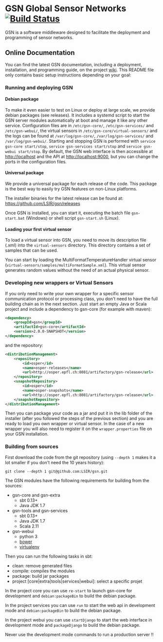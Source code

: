# GSN Global Sensor Networks [![Build Status](https://travis-ci.org/LSIR/gsn.svg)](https://travis-ci.org/LSIR/gsn)

GSN is a software middleware designed to facilitate the deployment and programming of sensor networks. 

## Online Documentation

You can find the latest GSN documentation, including a deployment, installation, and programming
guide, on the project [wiki](https://github.com/LSIR/gsn/wiki).
This README file only contains basic setup instructions depending on your goal:

### Running and deploying GSN

#### Debian package

To make it even easier to test on Linux or deploy at large scale, we provide debian packages (see releases). It includes a systemd script to start the GSN server modules automatically at boot and manage it like any other service. Configuration files are in `/etc/gsn-core/`, `/etc/gsn-services/` and `/etc/gsn-webui/`, the virtual sensors in `/etc/gsn-core/virtual-sensors/` and the logs can be found at `/var/log/gsn-core/`, `/var/log/gsn-services/` and `/var/log/gsn-webui/`. Starting and stopping GSN is performed with `service gsn-core start/stop`, `service gsn-services start/stop` and `service gsn-webui start/stop`. By default, the GSN web interface is then accessible at <http://localhost> and the API at <http://localhost:9000>, but you can change the ports in the configuration files.

#### Universal package

We provide a universal package for each release of the code. This package is the best way to easily try GSN features on non-Linux platforms. 

The installer binaries for the latest release can be found at:
<https://github.com/LSIR/gsn/releases>

Once GSN is installed, you can start it, executing the batch file `gsn-start.bat` (Windows) or shell script `gsn-start.sh` (Linux). 

#### Loading your first virtual sensor

To load a virtual sensor into GSN, you need to move its description file (.xml) into the `virtual-sensors` directory.
This directory contains a set of samples that can be used.

You can start by loading the MultiFormatTemperatureHandler virtual sensor (`virtual-sensors/samples/multiFormatSample.xml`).
This virtual sensor generates random values without the need of an actual physical sensor.

### Developing new wrappers or Virtual Sensors 

If you only need to write your own wrapper for a specific sensor communication protocol or processing class, you don't need to have the full building chain as in the next section. Just start an empty Java or Scala project and include a dependency to gsn-core (for example with maven):

```xml
<dependency>
    <groupId>gsn</groupId>
    <artifactId>gsn-core</artifactId>
    <version>2.0.0-SNAPSHOT</version>
</dependency>
```
and the repository:
```xml
<distributionManagement>
    <repository>
        <id>osper</id>
        <name>osper-releases</name>
        <url>http://osper.epfl.ch:8081/artifactory/gsn-release</url>
    </repository>
    <snapshotRepository>
        <id>osper</id>
        <name>osper-snapshots</name>
        <url>http://osper.epfl.ch:8081/artifactory/gsn-release</url>
    </snapshotRepository>
</distributionManagement>
```

Then you can package your code as a jar and put it in the lib folder of the installer (after you followed the steps of the previous section) and you are ready to load you own wrapper or virtual sensor. In the case of a new wrapper you will also need to register it on the ``wrapper.properties`` file on your GSN installation.

### Building from sources

First download the code from the git repository (using ``--depth 1`` makes it a lot smaller if you don't need the 10 years history):

	git clone --depth 1 git@github.com:LSIR/gsn.git

The GSN modules have the following requirements for building from the sources:

* gsn-core and gsn-extra
  * sbt 0.13+
  * Java JDK 1.7
* gsn-tools and gsn-services
  * sbt 0.13+
  * Java JDK 1.7
  * Scala 2.11
* gsn-webui
  * python 3 
  * [bower](http://bower.io/)
  * [virtualenv](http://docs.python-guide.org/en/latest/dev/virtualenvs/)


Then you can run the following tasks in sbt:

* clean: remove generated files
* compile: compiles the modules
* package: build jar packages
* project [core|extra|tools|services|webui]: select a specific projet

In the project core you can use ``re-start`` to launch gsn-core for development and ``debian:packageBin`` to build the debian package.

In the project services you can use ``run`` to start the web api in development mode  and ``debian:packageBin`` to build the debian package.

In the project webui you can use ``startDjango`` to start the web interface in development mode  and ``packageDjango`` to build the debian package.

Never use the development mode commands to run a production server !!


